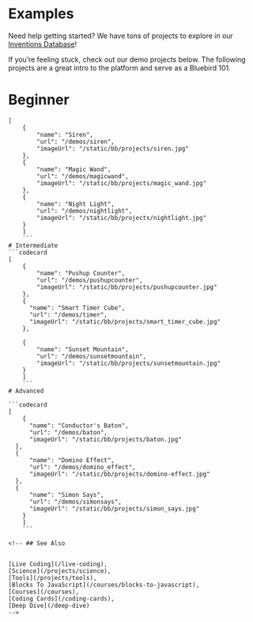 # Examples

Need help getting started? We have tons of projects to explore in our [Inventions Database](https://tekniverse.teknikio.com/resources/inventions)!

If you’re feeling stuck, check out our demo projects below. The following projects are a great intro to the platform and serve as a Bluebird 101.

# Beginner

```codecard
[
    {
        "name": "Siren",
        "url": "/demos/siren",
        "imageUrl": "/static/bb/projects/siren.jpg"
    },
    {
        "name": "Magic Wand",
        "url": "/demos/magicwand",
        "imageUrl": "/static/bb/projects/magic_wand.jpg"
    },
    {
        "name": "Night Light",
        "url": "/demos/nightlight",
        "imageUrl": "/static/bb/projects/nightlight.jpg"
    }
    ]
    ```
# Intermediate
```codecard
[
    {
        "name": "Pushup Counter",
        "url": "/demos/pushupcounter",
        "imageUrl": "/static/bb/projects/pushupcounter.jpg"
    },
    {
      "name": "Smart Timer Cube",
      "url": "/demos/timer",
      "imageUrl": "/static/bb/projects/smart_timer_cube.jpg"
    },

    {
        "name": "Sunset Mountain",
        "url": "/demos/sunsetmountain",
        "imageUrl": "/static/bb/projects/sunsetmountain.jpg"
    }
    ]
    ```
# Advanced

```codecard
[
    {
      "name": "Conductor's Baton",
      "url": "/demos/baton",
      "imageUrl": "/static/bb/projects/baton.jpg"
  },
  {
      "name": "Domino Effect",
      "url": "/demos/domino_effect",
      "imageUrl": "/static/bb/projects/domino-effect.jpg"
  },
  {
      "name": "Simon Says",
      "url": "/demos/simonsays",
      "imageUrl": "/static/bb/projects/simon_says.jpg"
    }
    ]
    ```

<!-- ## See Also


[Live Coding](/live-coding),
[Science](/projects/science),
[Tools](/projects/tools),
[Blocks To JavaScript](/courses/blocks-to-javascript),
[Courses](/courses),
[Coding Cards](/coding-cards),
[Deep Dive](/deep-dive)
-->
